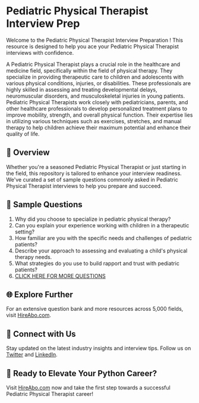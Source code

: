 # Pediatric Physical Therapist Interview Prep

Welcome to the Pediatric Physical Therapist Interview Preparation ! This resource is designed to help you ace your Pediatric Physical Therapist interviews with confidence.

A Pediatric Physical Therapist plays a crucial role in the healthcare and medicine field, specifically within the field of physical therapy. They specialize in providing therapeutic care to children and adolescents with various physical conditions, injuries, or disabilities. These professionals are highly skilled in assessing and treating developmental delays, neuromuscular disorders, and musculoskeletal injuries in young patients. Pediatric Physical Therapists work closely with pediatricians, parents, and other healthcare professionals to develop personalized treatment plans to improve mobility, strength, and overall physical function. Their expertise lies in utilizing various techniques such as exercises, stretches, and manual therapy to help children achieve their maximum potential and enhance their quality of life.

## 🚀 Overview

Whether you're a seasoned Pediatric Physical Therapist or just starting in the field, this repository is tailored to enhance your interview readiness. We've curated a set of sample questions commonly asked in Pediatric Physical Therapist interviews to help you prepare and succeed.

## 📝 Sample Questions

1. Why did you choose to specialize in pediatric physical therapy?
2. Can you explain your experience working with children in a therapeutic setting?
3. How familiar are you with the specific needs and challenges of pediatric patients?
4. Describe your approach to assessing and evaluating a child's physical therapy needs.
5. What strategies do you use to build rapport and trust with pediatric patients?
6. [CLICK HERE FOR MORE QUESTIONS](https://hireabo.com/job/2_2_3/Pediatric%20Physical%20Therapist)

## 🌐 Explore Further

For an extensive question bank and more resources across 5,000 fields, visit [HireAbo.com](https://www.hireabo.com).

## 📱 Connect with Us

Stay updated on the latest industry insights and interview tips. Follow us on [Twitter](https://twitter.com/hireabo) and [LinkedIn](https://www.linkedin.com/in/hire-abo-3609972a8/).

## 🚀 Ready to Elevate Your Python Career?

Visit [HireAbo.com](https://www.hireabo.com) now and take the first step towards a successful Pediatric Physical Therapist career!